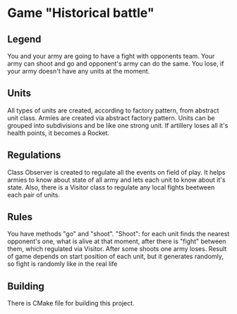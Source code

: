 # Game "Historical battle"

## Legend
You and your army are going to have a fight with opponents team. Your army 
can shoot and go and opponent's army can do the same. You lose, if your army
doesn't have any units at the moment.

## Units

All types of units are created, according to factory pattern, from 
abstract unit class. Armies are created via abstract factory pattern.
Units can be grouped into subdivisions and be like one strong unit.
If artillery loses all it's health points, it becomes a Rocket.

## Regulations

Class Observer is created to regulate all the events on field of play.
It helps armies to know about state of all army and lets each unit to
know about it's state.
Also, there is a Visitor class to regulate any local fights beetween each
pair of units.

## Rules

You have methods "go" and "shoot".
"Shoot": for each unit finds the nearest opponent's one, what is alive at that 
moment, after there is "fight" between them, which regulated via Visitor. 
After some shoots one army loses. Result of game depends on start position 
of each unit, but it generates randomly, so fight is randomly like 
in the real life

## Building

There is CMake file for building this project.